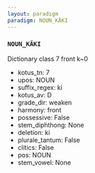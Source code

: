 ```yaml
---
layout: paradigm
paradigm: NOUN_KÄKI
---
```

### ` NOUN_KÄKI `

Dictionary class 7 front k~0
* kotus_tn: 7
* upos: NOUN
* suffix_regex: ki
* kotus_av: D
* grade_dir: weaken
* harmony: front
* possessive: False
* stem_diphthong: None
* deletion: ki
* plurale_tantum: False
* clitics: False
* pos: NOUN
* stem_vowel: None
